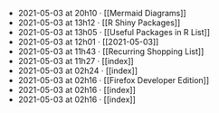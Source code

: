 - 2021-05-03 at 20h10 · [[Mermaid Diagrams]]
- 2021-05-03 at 13h12 · [[R Shiny Packages]]
- 2021-05-03 at 13h05 · [[Useful Packages in R List]]
- 2021-05-03 at 12h01 · [[2021-05-03]]
- 2021-05-03 at 11h43 · [[Recurring Shopping List]]
- 2021-05-03 at 11h27 · [[index]]
- 2021-05-03 at 02h24 · [[index]]
- 2021-05-03 at 02h16 · [[Firefox Developer Edition]]
- 2021-05-03 at 02h16 · [[index]]
- 2021-05-03 at 02h16 · [[index]]
